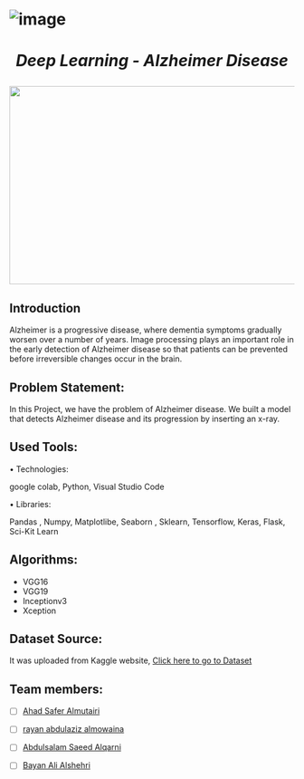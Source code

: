 # ![image](https://user-images.githubusercontent.com/93194522/150690439-c52897f1-3e8c-4d9f-9d04-7fd85c4e6a52.png)

# <p  align="center">  *Deep Learning - Alzheimer Disease* </p>

 <p align="center" width="100%">
    <img  width="600" height="350" src="https://www.bing.com/th/id/OIP.d2XQMOmG0dLf4Xq24aMhvQHaFC?pid=ImgDet&rs=1">
</p>

## **Introduction**

Alzheimer is a progressive disease, where dementia symptoms gradually worsen
over a number of years. Image processing plays an important role in the early detection of Alzheimer disease so that patients
can be prevented before irreversible changes occur in the brain. 

## **Problem Statement:**

In this Project, we have the problem of Alzheimer disease. We built
a model that detects Alzheimer disease and its progression by
inserting an x-ray.


## **Used Tools:**

• Technologies:

google colab, Python, Visual Studio Code

• Libraries:

Pandas , Numpy, Matplotlibe, Seaborn , Sklearn, Tensorflow, Keras, Flask, Sci-Kit Learn 
                 
## **Algorithms:**

 - VGG16
 - VGG19
 - Inceptionv3
 - Xception

## **Dataset Source:**
  It was uploaded from Kaggle website, [Click here to go to Dataset](https://www.kaggle.com/gautamgc75/alzheimer-detect-1/data)
## **Team members:**
 - [ ] [Ahad Safer Almutairi](https://github.com/Ahad1996)

 - [ ] [rayan abdulaziz almowaina](https://github.com/rayanabdulaziz)

 - [ ]  [Abdulsalam Saeed Alqarni](https://github.com/AbdulsalamAlqrni)

 - [ ]  [Bayan Ali Alshehri](https://github.com/bl2022)
